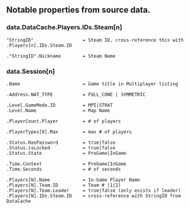 ## Notable properties from source data.

### data.DataCache.Players.IDs.Steam[n]
	
	"StringID"                  = Steam ID, cross-reference this with .Players[n].IDs.Steam.ID 

	."StringID".Nickname        = Steam Name

### data.Session[n]

	.Name                       = Game title in Multiplayer listing
	
	.Address.NAT_TYPE           = FULL_CONE | SYMMETRIC

	.Level.GameMode.ID          = MPI|STRAT
	.Level.Name                 = Map Name

	.PlayerCount.Player         = # of players

	.PlayerTypes[0].Max         = max # of players

	.Status.HasPassword         = true|false
	.Status.isLocked            = true|false
	.Status.State               = PreGame|InGame

	.Time.Context               = PreGame|InGame
	.Time.Seconds               = # of seconds

	.Players[N].Name            = In-Game Player Name
	.Players[N].Team.ID         = Team # (1|2)
	.Players[N].Team.Leader     = true|false (only exists if leader)
	.Players[N].IDs.Steam.ID    = cross-reference with StringID from DataCache